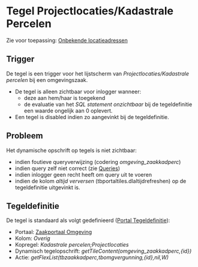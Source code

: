 # Tegel Projectlocaties/Kadastrale Percelen

Zie voor toepassing: [Onbekende locatieadressen](/instellen_inrichten/onbekende_locatieadressen.md)

## Trigger

De tegel is een trigger voor het lijstscherm van *Projectlocaties/Kadastrale percelen* bij een omgevingszaak.

  * De tegel is alleen zichtbaar voor inlogger wanneer:
    * deze aan hem/haar is toegekend
    * de evaluatie van het *SQL statement onzichtbaar* bij de tegeldefinitie een waarde ongelijk aan 0 oplevert.
  * Een tegel is disabled indien zo aangevinkt bij de tegeldefinitie.

## Probleem

Het dynamische opschrift op tegels is niet zichtbaar:

  * indien foutieve queryverwijzing (codering *omgeving_zaakkadperc*)
  * indien query zelf niet correct (zie [Queries](/instellen_inrichten/queries.md))
  * indien inlogger geen recht heeft om query uit te voeren
  * indien de kolom *altijd verversen* (tbportaltiles.dlaltijdrefreshen) op de tegeldefinitie uitgevinkt is.

## Tegeldefinitie

De tegel is standaard als volgt gedefinieerd ([Portal Tegeldefinitie](/instellen_inrichten/portaldefinitie/portal_tegel.md)):

  * Portaal: [Zaakportaal Omgeving](/probleemoplossing/portalen_en_moduleschermen/zaakportaal_omgeving.md)
  * Kolom: *Overig*
  * Kopregel: *Kadastrale percelen;Projectlocaties*
  * Dynamisch tegelopschrift: *getTileContent(omgeving_zaakkadperc,{id})*
  * Actie: *getFlexList(tbzaakkadperc,tbomgvergunning,{id},nil,W)*

